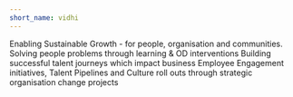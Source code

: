 ```yaml
---
short_name: vidhi
---
```

Enabling Sustainable Growth - for people, organisation and communities.
Solving people problems through learning & OD interventions
Building successful talent journeys which impact business
Employee Engagement initiatives, Talent Pipelines and Culture roll outs through strategic organisation change projects

